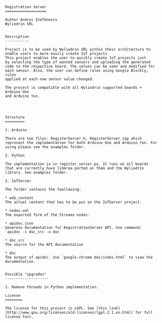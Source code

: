     Registration Server
    ===================

    Author Andrei Ștefănescu
    Wyliodrin SRL


    Description
    -----------

    Project is to be used by Wyliodrin SRL within their architecture to enable users to more easily create IoT projects.
    This project enables the user to quickly create IoT projects just
    by selecting the type of wanted sensors and uploading the generated
    code to the respective board. The values can be seen and modified for
    each sensor. Also, the user can define rules using Google Blockly, rules
    applied at each new sensor value changed.

    The project is compatible with all Wyliodrin supported boards + Arduino Uno
    and Arduino Yun.




    Structure
    =========

    1. Arduino

    There are two files: RegisterServer.h, RegisterServer.cpp which represent the implementation for both Arduino Uno and Arduino Yun. For
    using please see the examples folder.

    2. Python

    The implementation is in register_server.py. It runs on all boards that are currently have libmraa ported on them and the Wyliodrin library. See examples folder.

    3. IoTServer

    The folder contains the fowllowing:

    * web_content
    The actual content that has to be put on the IoTServer project.

    * nodes.xml
    The exported form of the Streams nodes.

    * apidoc.json
    Generate documentation for RegistrationServer API. Use command:
    `apidoc -i doc_src -o doc`

    * doc_src
    The source for the API documentation

    * doc
    The output of apidoc. Use `google-chrome doc/index.html` to view the documentation.


    Possible "upgrades"
    --------------------

    1. Remove threads in Python implementation.

    License
    ========

    The license for this project is LGPL. See [this link](http://www.gnu.org/licenses/old-licenses/lgpl-2.1.en.html) for full license text.